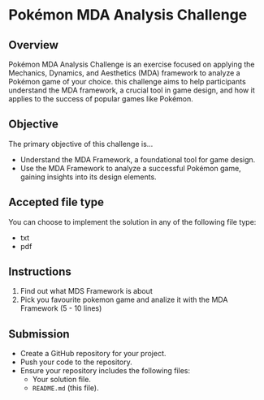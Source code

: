# Pokémon MDA Analysis Challenge

## Overview
Pokémon MDA Analysis Challenge is an exercise focused on applying the Mechanics, Dynamics, and Aesthetics (MDA) framework to analyze a Pokémon game of your choice. 
this challenge aims to help participants understand the MDA framework, a crucial tool in game design, and how it applies to the success of popular games like Pokémon.

## Objective
The primary objective of this challenge is...
- Understand the MDA Framework, a foundational tool for game design.
- Use the MDA Framework to analyze a successful Pokémon game, gaining insights into its design elements.

## Accepted file type
You can choose to implement the solution in any of the following file type:
- txt
- pdf

## Instructions
1. Find out what MDS Framework is about
2. Pick you favourite pokemon game and analize it with the MDA Framework (5 - 10 lines)

## Submission
- Create a GitHub repository for your project.
- Push your code to the repository.
- Ensure your repository includes the following files:
  - Your solution file.
  - `README.md` (this file).

